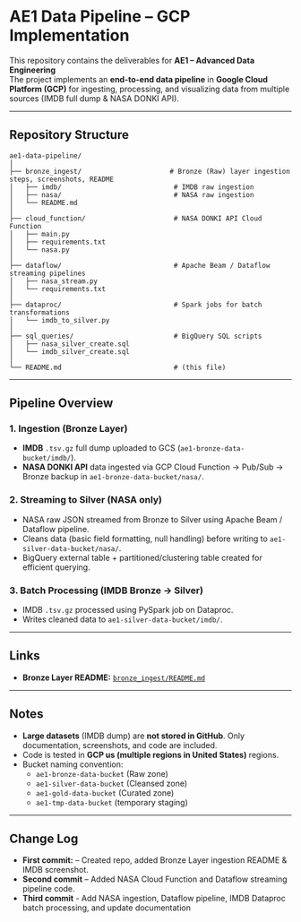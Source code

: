# AE1 Data Pipeline – GCP Implementation

This repository contains the deliverables for **AE1 – Advanced Data Engineering**   
The project implements an **end-to-end data pipeline** in **Google Cloud Platform (GCP)** for ingesting, processing, and visualizing data from multiple sources (IMDB full dump & NASA DONKI API).

---


## Repository Structure


```
ae1-data-pipeline/
│
├── bronze_ingest/                      # Bronze (Raw) layer ingestion steps, screenshots, README
│   ├── imdb/                            # IMDB raw ingestion
│   ├── nasa/                            # NASA raw ingestion
│   └── README.md
│
├── cloud_function/                      # NASA DONKI API Cloud Function
│   ├── main.py
│   ├── requirements.txt
│   └── nasa.py
│
├── dataflow/                            # Apache Beam / Dataflow streaming pipelines
│   ├── nasa_stream.py
│   └── requirements.txt
│
├── dataproc/                            # Spark jobs for batch transformations
│   └── imdb_to_silver.py
│
├── sql_queries/                         # BigQuery SQL scripts
│   ├── nasa_silver_create.sql
│   └── imdb_silver_create.sql
│
└── README.md                            # (this file)
```


---

## Pipeline Overview

### 1. **Ingestion (Bronze Layer)**
- **IMDB** `.tsv.gz` full dump uploaded to GCS (`ae1-bronze-data-bucket/imdb/`).
- **NASA DONKI API** data ingested via GCP Cloud Function → Pub/Sub → Bronze backup in `ae1-bronze-data-bucket/nasa/`.

### 2. **Streaming to Silver (NASA only)**
- NASA raw JSON streamed from Bronze to Silver using Apache Beam / Dataflow pipeline.
- Cleans data (basic field formatting, null handling) before writing to `ae1-silver-data-bucket/nasa/`.
- BigQuery external table + partitioned/clustering table created for efficient querying.

### 3. **Batch Processing (IMDB Bronze → Silver)**
- IMDB `.tsv.gz` processed using PySpark job on Dataproc.
- Writes cleaned data to `ae1-silver-data-bucket/imdb/`.

---

## Links

- **Bronze Layer README:** [`bronze_ingest/README.md`](bronze_ingest/README.md)


---

## Notes

- **Large datasets** (IMDB dump) are **not stored in GitHub**. Only documentation, screenshots, and code are included.
- Code is tested in **GCP us (multiple regions in United States)** regions.
- Bucket naming convention:  
  - `ae1-bronze-data-bucket` (Raw zone)  
  - `ae1-silver-data-bucket` (Cleansed zone)  
  - `ae1-gold-data-bucket` (Curated zone)  
  - `ae1-tmp-data-bucket` (temporary staging)

---

## Change Log

- **First commit:** – Created repo, added Bronze Layer ingestion README & IMDB screenshot.
- **Second commit** – Added NASA Cloud Function and Dataflow streaming pipeline code.
- **Third commit** - Add NASA ingestion, Dataflow pipeline, IMDB Dataproc batch processing, and update documentation
